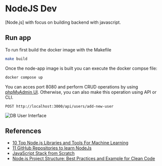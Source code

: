 # NodeJS Dev
[Node.js] with focus on building backend with javascript.

## Run app

To run first build the docker image with the Makefile
```bash
make build
```
Once the node-app image is built you can execute the docker compse file:

```bash
docker compose up
```
You can acces port 8080 and perform CRUD operations by using [phpMyAdmin UI](https://www.phpmyadmin.net/). Otherwise, you can also make this operation using API or CLI.
```
POST http://localhost:3000/api/users/add-new-user
```

![DB User Interface](images/.gitkeep)
## References
- [10 Top Node.js Libraries and Tools For Machine Learning](https://www.corbado.com/blog/10-top-nodejs-libraries-machine-learning)
- [11 GitHub Repositories to learn NodeJs](https://shefali.dev/github-repositories-to-learn-nodejs/)
- [JavaScript Stack from Scratch](https://github.com/verekia/js-stack-from-scratch/tree/master)
- [Node.js Project Structure: Best Practices and Example for Clean Code](https://medium.com/@jayjethava101/node-js-project-structure-best-practices-and-example-for-clean-code-3e1f5530fd3b)